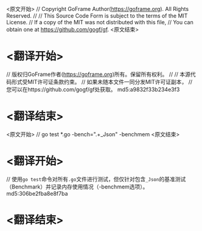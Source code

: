 
<原文开始>
// Copyright GoFrame Author(https://goframe.org). All Rights Reserved.
//
// This Source Code Form is subject to the terms of the MIT License.
// If a copy of the MIT was not distributed with this file,
// You can obtain one at https://github.com/gogf/gf.
<原文结束>

# <翻译开始>
// 版权归GoFrame作者(https://goframe.org)所有。保留所有权利。
//
// 本源代码形式受MIT许可证条款约束。
// 如果未随本文件一同分发MIT许可证副本，
// 您可以在https://github.com/gogf/gf处获取。 md5:a9832f33b234e3f3
# <翻译结束>


<原文开始>
// go test *.go -bench=".+\_Json" -benchmem
<原文结束>

# <翻译开始>
// 使用`go test`命令对所有`.go`文件进行测试，但仅针对包含`_Json`的基准测试（Benchmark）并记录内存使用情况（-benchmem选项）。 md5:306be2fba8e8f7ba
# <翻译结束>

